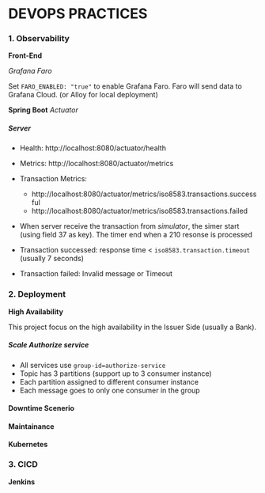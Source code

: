 # DEVOPS PRACTICES

### 1. Observability

**Front-End**

*Grafana Faro*

Set ```FARO_ENABLED: "true"``` to enable Grafana Faro.
Faro will send data to Grafana Cloud. (or Alloy for local deployment)

**Spring Boot** *Actuator*
##### Server
- Health: http://localhost:8080/actuator/health
- Metrics: http://localhost:8080/actuator/metrics
- Transaction Metrics:
    - http://localhost:8080/actuator/metrics/iso8583.transactions.successful
    - http://localhost:8080/actuator/metrics/iso8583.transactions.failed

- When server receive the transaction from *simulator*, the simer start (using field 37 as key). The timer end when a 210 resonse is processed
- Transaction successed: response time < ```iso8583.transaction.timeout``` (usually 7 seconds)
- Transaction failed: Invalid message or Timeout

### 2. Deployment

**High Availability**

This project focus on the high availability in the Issuer Side (usually a Bank).

##### Scale Authorize service
- All services use ```group-id=authorize-service```
- Topic has 3 partitions (support up to 3 consumer instance)
- Each partition assigned to different consumer instance
- Each message goes to only one consumer in the group

#### Downtime Scenerio

#### Maintainance

**Kubernetes**

### 3. CICD

**Jenkins**

